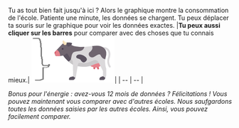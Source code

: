 Tu as tout bien fait jusqu'à ici ? Alors le graphique montre la consommation de l'école. Patiente une minute, les données se chargent. Tu peux déplacer ta souris sur le graphique pour voir les données exactes. 
|**Tu peux aussi cliquer sur les barres** pour comparer avec des choses que tu connais mieux.| ![](https://github.com/GoodPlanetBelgium/text_GSDT/raw/main/images/1%20koe%20met%20ballon.png)|
| -- | -- |

*Bonus pour l'énergie : avez-vous 12 mois de données ? Félicitations ! Vous pouvez maintenant vous comparer avec d'autres écoles. Nous saufgardons toutes les données saisies par les autres écoles. Ainsi, vous pouvez facilement comparer.*
